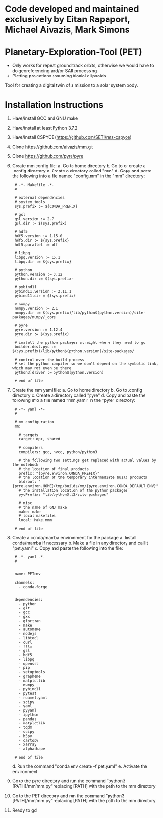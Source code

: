 # Code developed and maintained exclusively by Eitan Rapaport, Michael Aivazis, Mark Simons
# Planetary-Exploration-Tool (PET)

- Only works for repeat ground track orbits, otherwise we would have to do georeferencing and/or SAR processing
- Plotting projections assuming biaxial ellipsoids

Tool for creating a digital twin of a mission to a solar system body.

# Installation Instructions

1. Have/install GCC and GNU make
2. Have/install at least Python 3.7.2
3. Have/install CSPYCE (https://github.com/SETI/rms-cspyce)
4. Clone https://github.com/aivazis/mm.git
5. Clone https://github.com/pyre/pyre
6. Create mm config file:
    a. Go to home directory
    b. Go to or create a .config directory
    c. Create a directory called "mm"
    d. Copy and paste the following into a file named "config.mm" in the "mm" directory:
    
        # -*- Makefile -*-
        #

        # external dependencies
        # system tools
        sys.prefix := ${CONDA_PREFIX}

        # gsl
        gsl.version := 2.7
        gsl.dir := $(sys.prefix)

        # hdf5
        hdf5.version := 1.15.0
        hdf5.dir := ${sys.prefix}
        hdf5.parallel := off

        # libpq
        libpq.version := 16.1
        libpq.dir := ${sys.prefix}

        # python
        python.version := 3.12
        python.dir := $(sys.prefix)

        # pybind11
        pybind11.version := 2.11.1
        pybind11.dir = $(sys.prefix)

        # numpy
        numpy.version := 2.1
        numpy.dir := $(sys.prefix)/lib/python$(python.version)/site-packages/numpy/_core

        # pyre
        pyre.version := 1.12.4
        pyre.dir := $(sys.prefix)

        # install the python packages straight where they need to go
        builder.dest.pyc := $(sys.prefix)/lib/python$(python.version)/site-packages/

        # control over the build process
        # set the python compiler so we don't depend on the symbolic link, which may not even be there
        python3.driver := python$(python.version)
        
        # end of file

7. Create the mm yaml file:
    a. Go to home directory
    b. Go to .config directory
    c. Create a directory called "pyre"
    d. Copy and paste the following into a file named "mm.yaml" in the "pyre" directory:
    
        # -*- yaml -*-
        #

        # mm configuration
        mm:

          # targets
          target: opt, shared

          # compilers
          compilers: gcc, nvcc, python/python3

          # the following two settings get replaced with actual values by the notebook
          # the location of final products
          prefix: "{pyre.environ.CONDA_PREFIX}"
          # the location of the temporary intermediate build products
          bldroot: "{pyre.environ.HOME}/tmp/builds/mm/{pyre.environ.CONDA_DEFAULT_ENV}"
          # the installation location of the python packages
          pycPrefix: "lib/python3.12/site-packages"

          # misc
          # the name of GNU make
          make: make
          # local makefiles
          local: Make.mmm

        # end of file
        
8. Create a conda/mamba environment for the package
    a. Install conda/mamba if necessary
    b. Make a file in any directory and call it "pet.yaml"
    c. Copy and paste the following into the file:
    
        # -*- yaml -*-
        #


        name: PETenv

        channels:
          - conda-forge

            
        dependencies:
          - python
          - git
          - gcc
          - gxx
          - gfortran
          - make
          - automake
          - nodejs
          - libtool
          - curl
          - fftw
          - gsl
          - hdf5
          - libpq
          - openssl
          - pip
          - setuptools
          - graphene
          - matplotlib
          - numpy
          - pybind11
          - pytest
          - ruamel.yaml
          - scipy
          - yaml
          - pyyaml
          - ipython
          - pandas
          - matplotlib
          - tqdm
          - scipy
          - h5py
          - cartopy
          - xarray
          - alphashape

        # end of file

    d. Run the command "conda env create -f pet.yaml"
    e. Activate the environment
    
9. Go to the pyre directory and run the command "python3 [PATH]/mm/mm.py" replacing [PATH] with the path to the mm directory
10. Go to the PET directory and run the command "python3 [PATH]/mm/mm.py" replacing [PATH] with the path to the mm directory
11. Ready to go!
